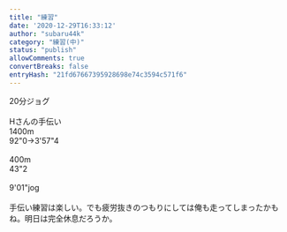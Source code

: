 ```yaml
---
title: "練習"
date: '2020-12-29T16:33:12'
author: "subaru44k"
category: "練習(中)"
status: "publish"
allowComments: true
convertBreaks: false
entryHash: "21fd67667395928698e74c3594c571f6"
---
```

20分ジョグ<br>
<br>
Hさんの手伝い<br>
1400m<br>
92"0→3'57"4<br>
<br>
400m<br>
43"2<br>
<br>
9'01"jog<br>
<br>
手伝い練習は楽しい。でも疲労抜きのつもりにしては俺も走ってしまったかもね。明日は完全休息だろうか。
